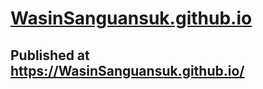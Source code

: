 # [WasinSanguansuk.github.io](https://WasinSanguansuk.github.io/)

## Published at https://WasinSanguansuk.github.io/

